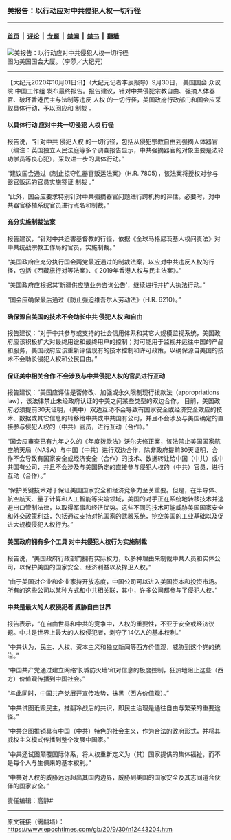 ### 美报告：以行动应对中共侵犯人权一切行径

---

#### [首页](../../../..?n12443204) &nbsp;|&nbsp; [评论](../../../../../epoch-comment?n12443204) &nbsp;|&nbsp; [专题](../../../../../epoch-special?n12443204) &nbsp;|&nbsp; [禁闻](../../../../../epoch-news?n12443204) &nbsp;|&nbsp; [禁书](../../../../../books?n12443204) &nbsp;|&nbsp; [翻墙](https://github.com/gfw-breaker/nogfw/blob/master/README.md?n12443204)


<div><img alt="美报告：以行动应对中共侵犯人权一切行径" class="attachment-djy_600_400 size-djy_600_400 wp-post-image" src="https://i.epochtimes.com/assets/uploads/2020/10/A4.jpg"/>
<div class="caption">
 图为美国国会大厦。（李莎／大纪元）
</div></div><hr/><div class="post_content" id="artbody" itemprop="articleBody">
 <!-- article content begin -->
 <p>
  【大纪元2020年10月01日讯】（大纪元记者李辰报导）9月30日，
  <ok href="https://www.epochtimes.com/gb/tag/%E7%BE%8E%E5%9B%BD%E5%9B%BD%E4%BC%9A.html">
   美国国会
  </ok>
  众议院
  <ok href="https://www.epochtimes.com/gb/tag/%E4%B8%AD%E5%9B%BD%E5%B7%A5%E4%BD%9C%E7%BB%84.html">
   中国工作组
  </ok>
  发布最终报告。报告建议，针对中共侵犯宗教自由、强摘人体器官、破坏香港民主与法制等违反
  <ok href="https://www.epochtimes.com/gb/tag/%E4%BA%BA%E6%9D%83.html">
   人权
  </ok>
  的一切行径，美国政府行政部门和国会应采取具体行动，予以回应和
  <ok href="https://www.epochtimes.com/gb/tag/%E5%88%B6%E8%A3%81.html">
   制裁
  </ok>
  。
 </p>
 <h4>
  以具体行动 应对中共一切侵犯
  <ok href="https://www.epochtimes.com/gb/tag/%E4%BA%BA%E6%9D%83.html">
   人权
  </ok>
  行径
 </h4>
 <p>
  报告说，“针对中共
  <ok href="https://www.epochtimes.com/gb/tag/%E4%BE%B5%E7%8A%AF%E4%BA%BA%E6%9D%83.html">
   侵犯人权
  </ok>
  的一切行径，包括从侵犯宗教自由到强摘人体器官（编注：英国独立人民法庭等多个调查报告显示，中共强摘器官的对象主要是法轮功学员等良心犯），采取进一步的具体行动。”
 </p>
 <p>
  “建议国会通过《制止掠夺性器官贩运法案》（H.R. 7805），该法案将授权对参与器官贩运的官员实施签证
  <ok href="https://www.epochtimes.com/gb/tag/%E5%88%B6%E8%A3%81.html">
   制裁
  </ok>
  。”
 </p>
 <p>
  “此外，国会应要求特别针对中共强摘器官问题进行跨机构的评估。必要时，对中共器官移植系统官员进行点名和制裁。”
 </p>
 <h4>
  充分实施制裁法案
 </h4>
 <p>
  报告建议，“针对中共迫害基督教的行径，依据《全球马格尼茨基人权问责法》对中共统战宗教工作局的官员，实施制裁。”
 </p>
 <p>
  “美国政府应充分执行国会两党最近通过的制裁法案，以应对中共违反人权的行径，包括《西藏旅行对等法案》、《 2019年香港人权与民主法案》。”
 </p>
 <p>
  “美国政府应根据其‘新疆供应链业务咨询公告’，继续进行并扩大执法行动。”
 </p>
 <p>
  “国会应确保最后通过《防止强迫维吾尔人劳动法》（H.R. 6210）。”
 </p>
 <h4>
  确保源自美国的技术不会助长中共
  <ok href="https://www.epochtimes.com/gb/tag/%E4%BE%B5%E7%8A%AF%E4%BA%BA%E6%9D%83.html">
   侵犯人权
  </ok>
  和自由
 </h4>
 <p>
  报告建议：“对于中共参与或支持的社会信用体系和其它大规模监视系统，美国政府应该积极扩大对最终用途和最终用户的控制；对可能用于监视并运往中国的产品和服务，美国政府应该重新评估现有的技术控制和许可政策，以确保源自美国的技术不会助长侵犯人权和公民自由。”
 </p>
 <h4>
  保证美中相关合作 不会涉及与中共侵犯人权的官员进行互动
 </h4>
 <p>
  报告建议：“美国应评估是否修改、加强或永久限制现行拨款法（appropriations law），该法律禁止未经政府认证的中美之间某些类型的双边合作。 目前，美国政府必须提前30天证明，（美中）双边互动不会导致有国家安全或经济安全效应的技术、数据或其它信息的转移给中共或中共国有公司，并且不会涉及与美国确定的直接参与侵犯人权的（中共）官员，进行互动（合作）。”
 </p>
 <p>
  “国会应审查已有九年之久的《年度拨款法》沃尔夫修正案，该法禁止美国国家航空航天局（NASA）与中国（中共）进行双边合作，除非政府提前30天证明，合作不会导致有国家安全或经济安全（合作）的技术、数据转让给中国（中共）或中共国有公司，并且不会涉及与美国确定的直接参与侵犯人权的（中共）官员，进行互动（合作）。”
 </p>
 <p>
  “保护关键技术对于保证美国国家安全和经济竞争力至关重要。但是，在半导体、航空航天、量子计算和人工智能等尖端领域，美国的对手正在系统地转移技术并逃避出口管制法律，以取得军事和经济优势。这些不同的技术可能威胁美国国家安全和外交政策利益，包括通过支持对抗国家的武器系统，挖空美国的工业基础以及促进大规模侵犯人权行为。”
 </p>
 <h4>
  美国政府拥有多个工具 对中共侵犯人权行为实施制裁
 </h4>
 <p>
  报告说，“美国政府行政部门拥有实际权力，以多种理由来制裁中共人员和实体公司，以保护美国的国家安全、经济利益以及捍卫人权。”
 </p>
 <p>
  “由于美国对企业和企业家持开放态度，中国公司可以进入美国资本和投资市场。所有的这些公司以某种方式和中共相关联，其中，许多公司都参与了侵犯人权。”
 </p>
 <h4>
  中共是最大的人权侵犯者 威胁自由世界
 </h4>
 <p>
  报告表示，“在自由世界和中共的竞争中，人权的重要性，不亚于安全或经济议题。中共是世界上最大的人权侵犯者，剥夺了14亿人的基本权利。”
 </p>
 <p>
  “中共认为，民主、人权、资本主义和独立新闻等西方价值观，威胁到这个党的统治。”
 </p>
 <p>
  “中国共产党通过建立网络‘长城防火墙’和对信息的极度控制，狂热地阻止这些（西方）价值观传播到中国社会。”
 </p>
 <p>
  “与此同时，中国共产党展开宣传攻势，抹黑（西方价值观）。”
 </p>
 <p>
  “中共试图诋毁民主，推翻冷战后的共识，即民主治理是通往自由与繁荣的重要途径。”
 </p>
 <p>
  “中共企图推销具有中国（中共）特色的社会主义，作为合法的政府形式，并将其威权主义模式传播到整个发展中国家。”
 </p>
 <p>
  “中共还试图颠覆国际体系，将人权重新定义为（其）国家提供的集体福祉，而不是每个人与生俱来的基本权利。”
 </p>
 <p>
  “中共对人权的威胁远远超出其国内边界，威胁到美国的国家安全及其志同道合伙伴的国家安全。”
 </p>
 <p>
  责任编辑：高静#
 </p>
 <!-- article content end -->
 <div id="below_article_ad">
 </div>
</div>


---

原文链接（需翻墙）：https://www.epochtimes.com/gb/20/9/30/n12443204.htm